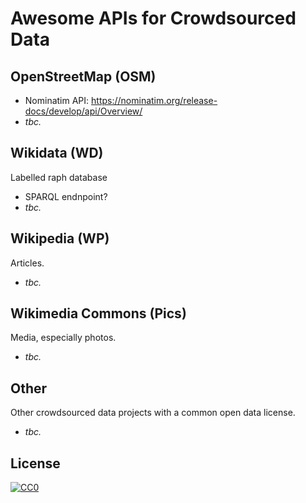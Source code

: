 # Awesome APIs for Crowdsourced Data

## OpenStreetMap (OSM)

* Nominatim API: https://nominatim.org/release-docs/develop/api/Overview/
* _tbc._

## Wikidata (WD)
Labelled raph database

* SPARQL endnpoint?
* _tbc._

## Wikipedia (WP)
Articles.

* _tbc._

## Wikimedia Commons (Pics) 
Media, especially photos.

* _tbc._

## Other
Other crowdsourced data projects with a common open data license.

* _tbc._


## License

[![CC0](http://i.creativecommons.org/p/zero/1.0/88x31.png)](http://creativecommons.org/publicdomain/zero/1.0/)
